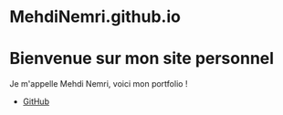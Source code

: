 # MehdiNemri.github.io
<!DOCTYPE html>
<html lang="fr">
<head>
    <meta charset="UTF-8">
    <meta name="viewport" content="width=device-width, initial-scale=1.0">
    <title> Mon Portfolio</title>
</head>
<body>
    <h1>Bienvenue sur mon site personnel</h1>
    <p>Je m'appelle Mehdi Nemri, voici mon portfolio !</p>
    <ul>
        <li><a href="https://github.com/MehdiNemri">GitHub</a></li></ul>
</body>
</html>
